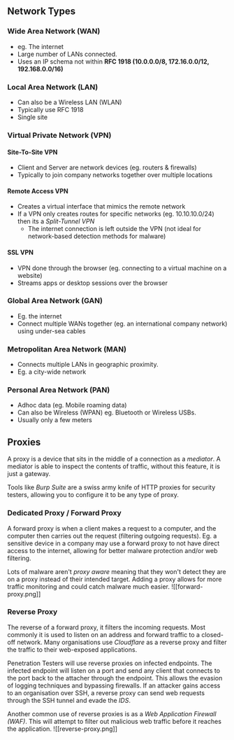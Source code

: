 ```table-of-contents
```
## Network Types
### Wide Area Network (WAN)
- eg. The internet
- Large number of LANs connected.
- Uses an IP schema not within **RFC 1918 (10.0.0.0/8, 172.16.0.0/12, 192.168.0.0/16)**

### Local Area Network (LAN)
- Can also be a Wireless LAN (WLAN)
- Typically use RFC 1918
- Single site

### Virtual Private Network (VPN)
#### Site-To-Site VPN
- Client and Server are network devices (eg. routers & firewalls)
- Typically to join company networks together over multiple locations

#### Remote Access VPN
- Creates a virtual interface that mimics the remote network
- If a VPN only creates routes for specific networks (eg. 10.10.10.0/24) then its a *Split-Tunnel VPN*
	- The internet connection is left outside the VPN (not ideal for network-based detection methods for malware)

#### SSL VPN
- VPN done through the browser (eg. connecting to a virtual machine on a website)
- Streams apps or desktop sessions over the browser

### Global Area Network (GAN)
- Eg. the internet
- Connect multiple WANs together (eg. an international company network) using under-sea cables

### Metropolitan Area Network (MAN)
- Connects multiple LANs in geographic proximity.
- Eg. a city-wide network

### Personal Area Network (PAN)
- Adhoc data (eg. Mobile roaming data)
- Can also be Wireless (WPAN) eg. Bluetooth or Wireless USBs.
- Usually only a few meters

## Proxies
A proxy is a device that sits in the middle of a connection as a *mediator*. A mediator is able to inspect the contents of traffic, without this feature, it is just a gateway.

Tools like *Burp Suite* are a swiss army knife of HTTP proxies for security testers, allowing you to configure it to be any type of proxy.
### Dedicated Proxy / Forward Proxy
A forward proxy is when a client makes a request to a computer, and the computer then carries out the request (filtering outgoing requests). Eg. a sensitive device in a company may use a forward proxy to not have direct access to the internet, allowing for better malware protection and/or web filtering.

Lots of malware aren't *proxy aware* meaning that they won't detect they are on a proxy instead of their intended target. Adding a proxy allows for more traffic monitoring and could catch malware much easier.
![[forward-proxy.png]]

### Reverse Proxy
The reverse of a forward proxy, it filters the incoming requests. Most commonly it is used to listen on an address and forward traffic to a closed-off network. Many organisations use *Cloudflare* as a reverse proxy and filter the traffic to their web-exposed applications.

Penetration Testers will use reverse proxies on infected endpoints. The infected endpoint will listen on a port and send any client that connects to the port back to the attacher through the endpoint. This allows the evasion of logging techniques and bypassing firewalls. If an attacker gains access to an organisation over SSH, a reverse proxy can send web requests through the SSH tunnel and evade the *IDS*.

Another common use of reverse proxies is as a *Web Application Firewall (WAF)*. This will attempt to filter out malicious web traffic before it reaches the application.
![[reverse-proxy.png]]
